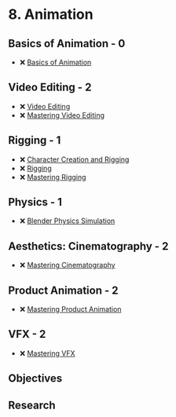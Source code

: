 # 8. Animation

## Basics of Animation - 0

- ❌ [Basics of Animation](https://www.youtube.com/playlist?list=PLeb33PCuqDdcOfRlxBrcAQNnodkw8FMHP)

## Video Editing - 2

- ❌ [Video Editing](https://www.youtube.com/playlist?list=PLsGl9GczcgBvGY-RN0fRXs16F-IynZ0JJ)
- ❌ [Mastering Video Editing](https://www.youtube.com/playlist?list=PLeb33PCuqDde79Cjj970UlGJe-UWaFY1M)

## Rigging - 1

- ❌ [Character Creation and Rigging](https://www.youtube.com/playlist?list=PL08jQWquPV8UnhqBXBOv4DjYLsTPwCHiO)
- ❌ [Rigging](https://www.youtube.com/playlist?list=PLsGl9GczcgBtZwiHCNQSF8sYPCE6cBJ4R)
- ❌ [Mastering Rigging](https://www.youtube.com/playlist?list=PLeb33PCuqDdeabPb484UPIwDNKdt1erDb)

## Physics - 1

- ❌ [Blender Physics Simulation](https://www.youtube.com/playlist?list=PLsGl9GczcgBustxQs2JcnSb0Qxnnb7rWC)

## Aesthetics: Cinematography - 2

- ❌ [Mastering Cinematography](https://www.youtube.com/playlist?list=PLeb33PCuqDde4WPl060DhiPOXSrL4C9_4)

## Product Animation - 2

- ❌ [Mastering Product Animation](https://www.youtube.com/playlist?list=PLeb33PCuqDddm-Gca09m8Y5csqc8wEbpi)

## VFX - 2

- ❌ [Mastering VFX](https://www.youtube.com/playlist?list=PLeb33PCuqDdcIdyb8Q6Lhfecf8ADJzlkw)

## Objectives

<!-- - 2.1. ❌ 6 different color schemas -->

## Research

<!-- - ❌ Tool for color schema analyzes -->
